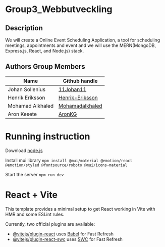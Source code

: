 # Group3_Webbutveckling 


## Description

We will create a Online Event Scheduling Application, a tool for scheduling meetings, appointments and event and we will use the MERN(MongoDB, Express.js, React, and Node.js) stack.


## Authors Group Members

| Name             | Github handle     |
|------------------|-------------------|
| Johan Sollenius  | [11Johan11](https://github.com/11Johan11) | 
| Henrik Eriksson  | [Henrik-Eriksson](https://github.com/Henrik-Eriksson) |
| Mohamad Alkhaled | [Mohamadalkhaled](https://github.com/Mohamadalkhaled) | 
| Aron Kesete      | [AronKG](https://github.com/AronKG) | 

# Running instruction
  Download [node.js](https://nodejs.org/en/download)

  Install mui library
    ``` npm install @mui/material @emotion/react @emotion/styled @fontsource/roboto @mui/icons-material ```

  Start the server
    ```npm run dev```

# React + Vite

This template provides a minimal setup to get React working in Vite with HMR and some ESLint rules.

Currently, two official plugins are available:

- [@vitejs/plugin-react](https://github.com/vitejs/vite-plugin-react/blob/main/packages/plugin-react/README.md) uses [Babel](https://babeljs.io/) for Fast Refresh
- [@vitejs/plugin-react-swc](https://github.com/vitejs/vite-plugin-react-swc) uses [SWC](https://swc.rs/) for Fast Refresh
